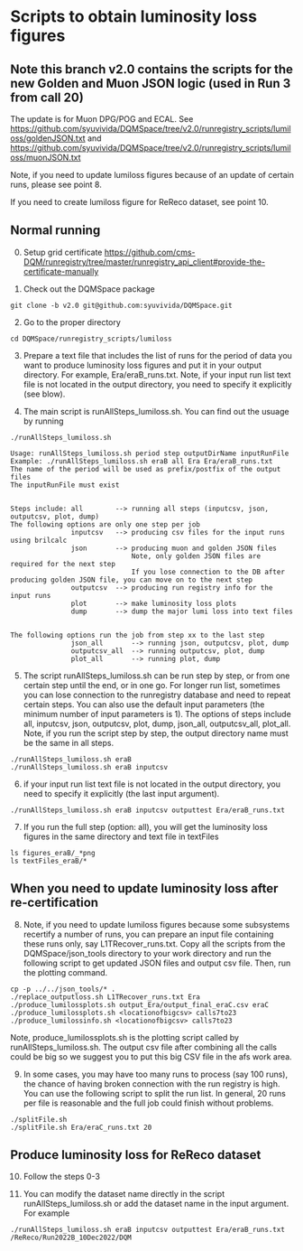 # Scripts to obtain luminosity loss figures
## Note this branch v2.0 contains the scripts for the new Golden and Muon JSON logic (used in Run 3 from call 20) 

The update is for Muon DPG/POG and ECAL. See https://github.com/syuvivida/DQMSpace/tree/v2.0/runregistry_scripts/lumiloss/goldenJSON.txt and https://github.com/syuvivida/DQMSpace/tree/v2.0/runregistry_scripts/lumiloss/muonJSON.txt 


Note, if you need to update lumiloss figures because of an update of certain 
runs, please see point 8.

If you need to create lumiloss figure for ReReco dataset, see point 10.

## Normal running 
0. Setup grid certificate
https://github.com/cms-DQM/runregistry/tree/master/runregistry_api_client#provide-the-certificate-manually


1. Check out the DQMSpace package
```
git clone -b v2.0 git@github.com:syuvivida/DQMSpace.git
```

2. Go to the proper directory
```
cd DQMSpace/runregistry_scripts/lumiloss
```

3. Prepare a text file that includes the list of runs for the period of data 
you want to produce luminosity loss figures and put it in your output 
directory. For example, Era/eraB_runs.txt. Note, if your input run list text 
file is not located in the output directory, you need to specify it explicitly
 (see blow).


4. The main script is runAllSteps_lumiloss.sh. You can find out the usuage by 
running
```
./runAllSteps_lumiloss.sh

Usage: runAllSteps_lumiloss.sh period step outputDirName inputRunFile
Example: ./runAllSteps_lumiloss.sh eraB all Era Era/eraB_runs.txt
The name of the period will be used as prefix/postfix of the output files
The inputRunFile must exist


Steps include: all        --> running all steps (inputcsv, json, outputcsv, plot, dump)
The following options are only one step per job
               inputcsv   --> producing csv files for the input runs using brilcalc
               json       --> producing muon and golden JSON files
                              Note, only golden JSON files are required for the next step
                              If you lose connection to the DB after producing golden JSON file, you can move on to the next step
               outputcsv  --> producing run registry info for the input runs
               plot       --> make luminosity loss plots
               dump       --> dump the major lumi loss into text files


The following options run the job from step xx to the last step
               json_all       --> running json, outputcsv, plot, dump
               outputcsv_all  --> running outputcsv, plot, dump
               plot_all       --> running plot, dump

```

5. The script runAllSteps_lumiloss.sh can be run step by step, or from one 
certain step until the end, or in one go. 
For longer run list, sometimes you can lose connection to the runregistry 
database and need to repeat certain steps. 
You can also use the default input parameters (the minimum number of input 
parameters is 1). The options of steps include all, inputcsv, json, outputcsv, 
plot, dump, json_all, outputcsv_all, plot_all. 
Note, if you run the script step by step, the output directory name must be 
the same in all steps.
```
./runAllSteps_lumiloss.sh eraB
./runAllSteps_lumiloss.sh eraB inputcsv
```

6. if your input run list text file is not located in the output directory, 
you need to specify it explicitly (the last input argument).
```
./runAllSteps_lumiloss.sh eraB inputcsv outputtest Era/eraB_runs.txt
```


7. If you run the full step (option: all), you will get the luminosity loss figures in the same directory and text file in textFiles
```
ls figures_eraB/_*png
ls textFiles_eraB/*
```

## When you need to update luminosity loss after re-certification 
8. Note, if you need to update lumiloss figures because some subsystems 
recertify a number of runs, you can prepare an input file containing these 
runs only, say L1TRecover_runs.txt. Copy all the scripts from the 
DQMSpace/json_tools directory to your work directory and run the following 
script to get updated JSON files and output csv file. Then, run the plotting 
command. 
```
cp -p ../../json_tools/* .
./replace_outputloss.sh L1TRecover_runs.txt Era
./produce_lumilossplots.sh output_Era/output_final_eraC.csv eraC
./produce_lumilossplots.sh <locationofbigcsv> calls7to23
./produce_lumilossinfo.sh <locationofbigcsv> calls7to23
```

Note, produce_lumilossplots.sh is the plotting script called by runAllSteps_lumiloss.sh. The output csv file after combining all the calls could be big so we 
suggest you to put this big CSV file in the afs work area. 


9. In some cases, you may have too many runs to process (say 100 runs), the 
chance of having broken connection with the run registry is high. 
You can use the following script to split the run list. In general, 20 runs 
per file is reasonable and the full job could finish without problems. 
```
./splitFile.sh
./splitFile.sh Era/eraC_runs.txt 20
```

## Produce luminosity loss for ReReco dataset
10. Follow the steps 0-3

11. You can modify the dataset name directly in the script runAllSteps_lumiloss.sh or add the dataset name in the input argument. 
For example
```
./runAllSteps_lumiloss.sh eraB inputcsv outputtest Era/eraB_runs.txt /ReReco/Run2022B_10Dec2022/DQM
```


